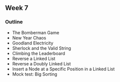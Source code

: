 ## Week 7
### Outline
* The Bomberman Game
* New Year Chaos
* Goodland Electricity
* Sherlock and the Valid String
* Climbing the Leaderboard
* Reverse a Linked List
* Reverse a Doubly Linked List
* Insert a Node at a Specific Position in a Linked List
* Mock test: Big Sorting
